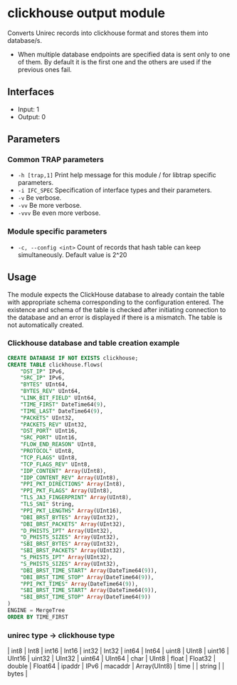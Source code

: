 # clickhouse output module
Converts Unirec records into clickhouse format and stores them into database/s.
- When multiple database endpoints are specified data is sent only to one of them. 
By default it is the first one and the others are used if the previous ones fail. 

## Interfaces
- Input: 1
- Output: 0

## Parameters
### Common TRAP parameters
- `-h [trap,1]`      Print help message for this module / for libtrap specific parameters.
- `-i IFC_SPEC`      Specification of interface types and their parameters.
- `-v`               Be verbose.
- `-vv`              Be more verbose.
- `-vvv`             Be even more verbose.

### Module specific parameters
- `-c, --config <int>`  Count of records that hash table can keep simultaneously. Default value is 2^20

## Usage
The module expects the ClickHouse database to already contain the table with 
appropriate schema corresponding to the configuration entered. The existence 
and schema of the table is checked after initiating connection to the database 
and an error is displayed if there is a mismatch. The table is not 
automatically created. 

### Clickhouse database and table creation example
```SQL
CREATE DATABASE IF NOT EXISTS clickhouse;
CREATE TABLE clickhouse.flows(
    "DST_IP" IPv6,
    "SRC_IP" IPv6,
    "BYTES" UInt64,
    "BYTES_REV" UInt64,
    "LINK_BIT_FIELD" UInt64,
    "TIME_FIRST" DateTime64(9),
    "TIME_LAST" DateTime64(9),
    "PACKETS" UInt32,
    "PACKETS_REV" UInt32,
    "DST_PORT" UInt16,
    "SRC_PORT" UInt16,
    "FLOW_END_REASON" UInt8,
    "PROTOCOL" UInt8,
    "TCP_FLAGS" UInt8,
    "TCP_FLAGS_REV" UInt8,
    "IDP_CONTENT" Array(UInt8),
    "IDP_CONTENT_REV" Array(UInt8),
    "PPI_PKT_DIRECTIONS" Array(Int8),
    "PPI_PKT_FLAGS" Array(UInt8),
    "TLS_JA3_FINGERPRINT" Array(UInt8),
    "TLS_SNI" String,
    "PPI_PKT_LENGTHS" Array(UInt16),
    "DBI_BRST_BYTES" Array(UInt32),
    "DBI_BRST_PACKETS" Array(UInt32),
    "D_PHISTS_IPT" Array(UInt32),
    "D_PHISTS_SIZES" Array(UInt32),
    "SBI_BRST_BYTES" Array(UInt32),
    "SBI_BRST_PACKETS" Array(UInt32),
    "S_PHISTS_IPT" Array(UInt32),
    "S_PHISTS_SIZES" Array(UInt32),
    "DBI_BRST_TIME_START" Array(DateTime64(9)),
    "DBI_BRST_TIME_STOP" Array(DateTime64(9)),
    "PPI_PKT_TIMES" Array(DateTime64(9)),
    "SBI_BRST_TIME_START" Array(DateTime64(9)),
    "SBI_BRST_TIME_STOP" Array(DateTime64(9))
)
ENGINE = MergeTree
ORDER BY TIME_FIRST
```

### unirec type -> clickhouse type 
| int8 | Int8
| int16 | Int16
| int32 | Int32
| int64 | Int64
| uint8 | UInt8
| uint16 | UInt16
| uint32 | UInt32
| uint64 | UInt64
| char | UInt8
| float | Float32
| double | Float64 
| ipaddr | IPv6
| macaddr | Array(UInt8)
| time | 
| string | 
| bytes | 